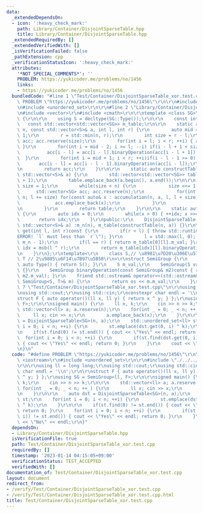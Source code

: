 ```yaml
---
data:
  _extendedDependsOn:
  - icon: ':heavy_check_mark:'
    path: Library/Container/DisjointSparseTable.hpp
    title: Library/Container/DisjointSparseTable.hpp
  _extendedRequiredBy: []
  _extendedVerifiedWith: []
  _isVerificationFailed: false
  _pathExtension: cpp
  _verificationStatusIcon: ':heavy_check_mark:'
  attributes:
    '*NOT_SPECIAL_COMMENTS*': ''
    PROBLEM: https://yukicoder.me/problems/no/1456
    links:
    - https://yukicoder.me/problems/no/1456
  bundledCode: "#line 1 \"Test/Container/DisjointSparseTable_xor.test.cpp\"\n#define\
    \ PROBLEM \"https://yukicoder.me/problems/no/1456\"\r\n\r\n#include <iostream>\r\
    \n#include <unordered_set>\r\n\r\n#line 2 \"Library/Container/DisjointSparseTable.hpp\"\
    \n#include <vector>\r\n#include <cmath>\r\n\r\ntemplate <class SG>\r\nclass DisjointSparseTable\
    \ {\r\n\r\n    using S = decltype(SG::Type());\r\n\r\n    const int m_n;\r\n \
    \   const std::vector<std::vector<SG>> m_table;\r\n\r\n    static auto accumulation(int\
    \ n, const std::vector<S>& a, int l, int r) {\r\n        auto mid = (r + l) >>\
    \ 1;\r\n        r = std::min(n, r);\r\n        int size = r - l;\r\n        std::vector<SG>\
    \ acc; acc.reserve(size);\r\n        for(int i = l; i < r; ++i) { acc.emplace_back(a[i]);\
    \ }\r\n        for(int i = mid - 2; i >= l; --i) if(i - l + 1 < size) {\r\n  \
    \          acc[i - l] = acc[i - l].binaryOperation(acc[i - l + 1]);\r\n      \
    \  }\r\n        for(int i = mid + 1; i < r; ++i)if(i - l - 1 >= 0) {\r\n     \
    \       acc[i - l] = acc[i - l - 1].binaryOperation(acc[i - l]);\r\n        }\r\
    \n        return acc;\r\n    }\r\n\r\n    static auto constructTable(int n, const\
    \ std::vector<S>& a) {\r\n        std::vector<std::vector<SG>> table; table.reserve(std::log2(n)\
    \ + 1);\r\n        table.emplace_back(a.begin(), a.end());\r\n\r\n        auto\
    \ size = 1;\r\n        while(size < n) {\r\n            size <<= 1;\r\n      \
    \      std::vector<SG> acc; acc.reserve(n);\r\n            for(int l = 0; l <\
    \ n; l += size) for(const auto& x : accumulation(n, a, l, l + size)) {\r\n   \
    \             acc.emplace_back(x);\r\n            }\r\n            table.emplace_back(acc);\r\
    \n        }\r\n        return table;\r\n    }\r\n\r\n    static auto msb(int x)\
    \ {\r\n        auto idx = 0;\r\n        while(x > 0) { ++idx; x >>= 1; }\r\n \
    \       return idx;\r\n    }\r\npublic:\r\n    DisjointSparseTable(int n, const\
    \ std::vector<S>& a) :m_n(n), m_table(constructTable(n, a)) {}\r\n\r\n    auto\
    \ get(int l, int r)const {\r\n        if(r < l) { throw std::runtime_error(\"\
    ERROR! `l` must less than `r`\"); }\r\n        l = std::max(l, 0); r = std::min(r,\
    \ m_n - 1);\r\n        if(l == r) { return m_table[0][l].m_val; }\r\n        auto\
    \ idx = msb(l ^ r);\r\n        return m_table[idx][l].binaryOperation(m_table[idx][r]).m_val;\r\
    \n    }\r\n};\r\ntemplate<\r\n    class S,// \u8981\u7D20\u306E\u578B\r\n    class\
    \ T // 2\u9805\u6F14\u7B97\u5B50\r\n>\r\nstruct SemiGroup {\r\n    static inline\
    \ auto Type() { return S(); }\r\n    S m_val;\r\n    SemiGroup(S val) :m_val(val)\
    \ {}\r\n    SemiGroup binaryOperation(const SemiGroup& m2)const { return T()(m_val,\
    \ m2.m_val); }\r\n    friend std::ostream& operator<<(std::ostream& os, const\
    \ SemiGroup<S, T>& m) {\r\n        return os << m.m_val;\r\n    }\r\n};\n#line\
    \ 7 \"Test/Container/DisjointSparseTable_xor.test.cpp\"\n\r\nusing ll = long long;\r\
    \nusing std::cout;\r\nusing std::cin;\r\nconstexpr char endl = '\\n';\r\n\r\n\
    struct F { auto operator()(ll x, ll y) { return x ^ y; } };\r\nusing SG = SemiGroup<ll,\
    \ F>;\r\n\r\nsigned main() {\r\n    ll n, k;\r\n    cin >> n >> k;\r\n\r\n   \
    \ std::vector<ll> a; a.reserve(n);\r\n    for(int _ = 0; _ < n; ++_) {\r\n   \
    \     ll x; cin >> x;\r\n        a.emplace_back(x);\r\n    }\r\n\r\n    auto dst\
    \ = DisjointSparseTable<SG>(n, a);\r\n    std::unordered_set<ll> st;\r\n    for(int\
    \ i = 0; i < n; ++i) {\r\n        st.emplace(dst.get(0, i) ^ k);\r\n    }\r\n\r\
    \n    if(st.find(0) != st.end()) { cout << \"Yes\" << endl; return 0; }\r\n  \
    \  for(int i = 0; i < n; ++i) {\r\n        if(st.find(dst.get(0, i)) != st.end())\
    \ { cout << \"Yes\" << endl; return 0; }\r\n    }\r\n    cout << \"No\" << endl;\r\
    \n}\n"
  code: "#define PROBLEM \"https://yukicoder.me/problems/no/1456\"\r\n\r\n#include\
    \ <iostream>\r\n#include <unordered_set>\r\n\r\n#include \"./../../Library/Container/DisjointSparseTable.hpp\"\
    \r\n\r\nusing ll = long long;\r\nusing std::cout;\r\nusing std::cin;\r\nconstexpr\
    \ char endl = '\\n';\r\n\r\nstruct F { auto operator()(ll x, ll y) { return x\
    \ ^ y; } };\r\nusing SG = SemiGroup<ll, F>;\r\n\r\nsigned main() {\r\n    ll n,\
    \ k;\r\n    cin >> n >> k;\r\n\r\n    std::vector<ll> a; a.reserve(n);\r\n   \
    \ for(int _ = 0; _ < n; ++_) {\r\n        ll x; cin >> x;\r\n        a.emplace_back(x);\r\
    \n    }\r\n\r\n    auto dst = DisjointSparseTable<SG>(n, a);\r\n    std::unordered_set<ll>\
    \ st;\r\n    for(int i = 0; i < n; ++i) {\r\n        st.emplace(dst.get(0, i)\
    \ ^ k);\r\n    }\r\n\r\n    if(st.find(0) != st.end()) { cout << \"Yes\" << endl;\
    \ return 0; }\r\n    for(int i = 0; i < n; ++i) {\r\n        if(st.find(dst.get(0,\
    \ i)) != st.end()) { cout << \"Yes\" << endl; return 0; }\r\n    }\r\n    cout\
    \ << \"No\" << endl;\r\n}"
  dependsOn:
  - Library/Container/DisjointSparseTable.hpp
  isVerificationFile: true
  path: Test/Container/DisjointSparseTable_xor.test.cpp
  requiredBy: []
  timestamp: '2023-01-14 04:15:05+09:00'
  verificationStatus: TEST_ACCEPTED
  verifiedWith: []
documentation_of: Test/Container/DisjointSparseTable_xor.test.cpp
layout: document
redirect_from:
- /verify/Test/Container/DisjointSparseTable_xor.test.cpp
- /verify/Test/Container/DisjointSparseTable_xor.test.cpp.html
title: Test/Container/DisjointSparseTable_xor.test.cpp
---
```

